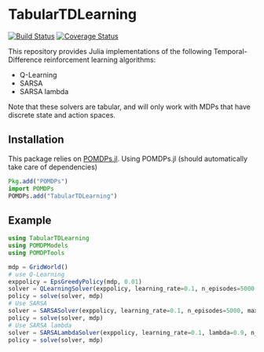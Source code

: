# TabularTDLearning

[![Build Status](https://travis-ci.org/JuliaPOMDP/TabularTDLearning.jl.svg?branch=master)](https://travis-ci.org/JuliaPOMDP/TabularTDLearning.jl)
[![Coverage Status](https://coveralls.io/repos/JuliaPOMDP/TabularTDLearning.jl/badge.svg?branch=master&service=github)](https://coveralls.io/github/JuliaPOMDP/TabularTDLearning.jl?branch=master)

This repository provides Julia implementations of the following Temporal-Difference reinforcement learning algorithms:

- Q-Learning
- SARSA
- SARSA lambda

Note that these solvers are tabular, and will only work with MDPs that have discrete state and action spaces.

## Installation

This package relies on [POMDPs.jl](https://github.com/JuliaPOMDP/POMDPs.jl). Using POMDPs.jl (should automatically take care of dependencies)

```julia
Pkg.add("POMDPs")
import POMDPs
POMDPs.add("TabularTDLearning")
```

## Example

```julia
using TabularTDLearning
using POMDPModels
using POMDPTools

mdp = GridWorld()
# use Q-Learning
exppolicy = EpsGreedyPolicy(mdp, 0.01)
solver = QLearningSolver(exppolicy, learning_rate=0.1, n_episodes=5000, max_episode_length=50, eval_every=50, n_eval_traj=100)
policy = solve(solver, mdp)
# Use SARSA
solver = SARSASolver(exppolicy, learning_rate=0.1, n_episodes=5000, max_episode_length=50, eval_every=50, n_eval_traj=100)
policy = solve(solver, mdp)
# Use SARSA lambda
solver = SARSALambdaSolver(exppolicy, learning_rate=0.1, lambda=0.9, n_episodes=5000, max_episode_length=50, eval_every=50, n_eval_traj=100)
policy = solve(solver, mdp)


```

